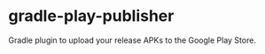 gradle-play-publisher
=====================

Gradle plugin to upload your release APKs to the Google Play Store.
